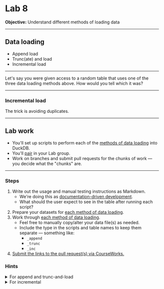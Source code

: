 # Lab 8

**Objective:** Understand different methods of loading data

---

## Data loading

- Append load
- Trunc(ate) and load
- Incremental load

---

Let's say you were given access to a random table that uses one of the three data loading methods above. How would you tell which it was?

---

### Incremental load

The trick is avoiding duplicates.

---

## Lab work

- You'll set up scripts to perform each of the [methods of data loading](#data-loading) into DuckDB.
- You'll [pair](../docs/pairing.md) in your Lab group.
- Work on branches and submit pull requests for the chunks of work — you decide what the "chunks" are.

---

### Steps

1. Write out the usage and manual testing instructions as Markdown.
   - We're doing this as [documentation-driven development](https://gist.github.com/zsup/9434452).
   - What should the user expect to see in the table after running each script?
1. Prepare your datasets for [each method of data loading](#data-loading).
1. Work through [each method of data loading](#data-loading).
   - Feel free to manually copy/alter your data file(s) as needed.
   - Include the type in the scripts and table names to keep them separate — something like:
     - `_append`
     - `_trunc`
     - `_inc`
1. [Submit the links to the pull request(s) via CourseWorks.](https://courseworks2.columbia.edu/courses/210480/assignments)

### Hints

<details>
  <summary>For append and trunc-and-load</summary>
  <ul>
    <li>Make a copy of your data file and adjust the values manually.</li>
    <li>Use dates as part of the filenames to separate them.</li>
    <li>The table should look the same after each time you run the script.</li>
  </ul>
</details>

<details>
  <summary>For incremental</summary>
  <ul>
    <li>You might want to split your data files into chunks.</li>
    <li>Your script will need to know what data has been loaded in order to avoid duplicates.</li>
    <li>A Python script may be easier than a SQL one.</li>
  </ul>
</details>

